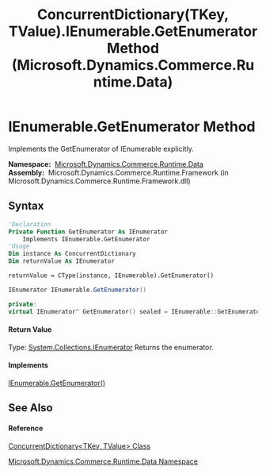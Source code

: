 ﻿---
title: ConcurrentDictionary(TKey, TValue).IEnumerable.GetEnumerator Method  (Microsoft.Dynamics.Commerce.Runtime.Data)
TOCTitle: IEnumerable.GetEnumerator Method
ms:assetid: M:Microsoft.Dynamics.Commerce.Runtime.Data.ConcurrentDictionary`2.System#Collections#IEnumerable#GetEnumerator
ms:mtpsurl: https://technet.microsoft.com/en-us/library/Dn988159(v=AX.60)
ms:contentKeyID: 65317206
ms.date: 05/18/2015
mtps_version: v=AX.60
f1_keywords:
- IEnumerable.GetEnumerator
- ConcurrentDictionary`2.IEnumerable.GetEnumerator
- Microsoft.Dynamics.Commerce.Runtime.Data.ConcurrentDictionary`2.IEnumerable.GetEnumerator
dev_langs:
- CSharp
- C++
- VB
---

# IEnumerable.GetEnumerator Method

Implements the GetEnumerator of IEnumerable explicitly.

**Namespace:**  [Microsoft.Dynamics.Commerce.Runtime.Data](microsoft-dynamics-commerce-runtime-data-namespace.md)  
**Assembly:**  Microsoft.Dynamics.Commerce.Runtime.Framework (in Microsoft.Dynamics.Commerce.Runtime.Framework.dll)

## Syntax

``` vb
'Declaration
Private Function GetEnumerator As IEnumerator
    Implements IEnumerable.GetEnumerator
'Usage
Dim instance As ConcurrentDictionary
Dim returnValue As IEnumerator

returnValue = CType(instance, IEnumerable).GetEnumerator()
```

``` csharp
IEnumerator IEnumerable.GetEnumerator()
```

``` c++
private:
virtual IEnumerator^ GetEnumerator() sealed = IEnumerable::GetEnumerator
```

#### Return Value

Type: [System.Collections.IEnumerator](https://technet.microsoft.com/en-us/library/1t2267t6\(v=ax.60\))  
Returns the enumerator.  

#### Implements

[IEnumerable.GetEnumerator()](https://technet.microsoft.com/en-us/library/5zae5365\(v=ax.60\))  

## See Also

#### Reference

[ConcurrentDictionary\<TKey, TValue\> Class](concurrentdictionary-tkey-tvalue-class-microsoft-dynamics-commerce-runtime-data.md)

[Microsoft.Dynamics.Commerce.Runtime.Data Namespace](microsoft-dynamics-commerce-runtime-data-namespace.md)

